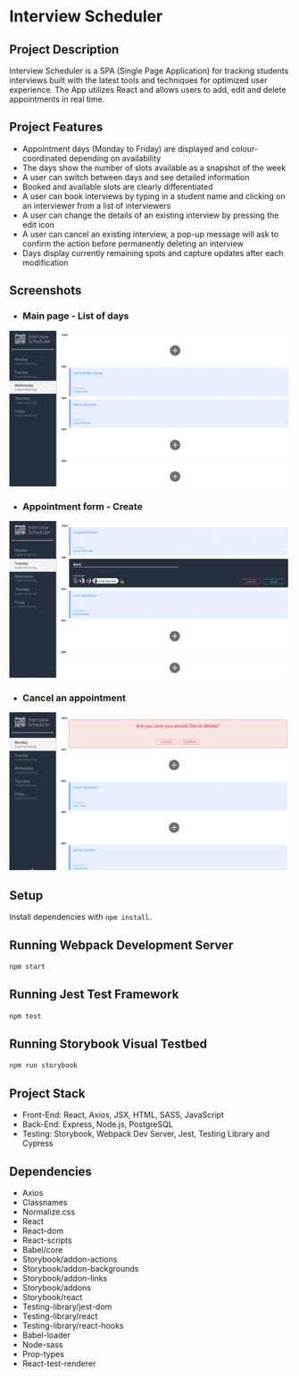 # Interview Scheduler

## Project Description

Interview Scheduler is a SPA (Single Page Application) for tracking students interviews built with the latest tools and techniques for optimized user experience. The App utilizes React and allows users to add, edit and delete appointments in real time.

## Project Features

* Appointment days (Monday to Friday) are displayed and colour-coordinated depending on availability
* The days show the number of slots available as a snapshot of the week
* A user can switch between days and see detailed information
* Booked and available slots are clearly differentiated
* A user can book interviews by typing in a student name and clicking on an interviewer from a list of interviewers
* A user can change the details of an existing interview by pressing the edit icon
* A user can cancel an existing interview, a pop-up message will ask to confirm the action before permanently deleting an interview
* Days display currently remaining spots and capture updates after each modification

## Screenshots


- ### Main page - List of days

![Main page - List of days](https://github.com/hyperamir/Scheduler/blob/master/docs/Main-page.png?raw=true)


- ### Appointment form - Create

![Appointment form - Create](https://github.com/hyperamir/Scheduler/blob/master/docs/Appointment-form.png?raw=true)


-  ### Cancel an appointment

![Cancel an appointment](https://github.com/hyperamir/Scheduler/blob/master/docs/Cancel-appointment.png?raw=true)



## Setup

Install dependencies with `npm install`.

## Running Webpack Development Server

```sh
npm start
```

## Running Jest Test Framework

```sh
npm test
```

## Running Storybook Visual Testbed

```sh
npm run storybook
```

## Project Stack

* Front-End: React, Axios, JSX, HTML, SASS, JavaScript
* Back-End: Express, Node.js, PostgreSQL
* Testing: Storybook, Webpack Dev Server, Jest, Testing Library and Cypress

## Dependencies

- Axios
- Classnames
- Normalize.css
- React
- React-dom
- React-scripts
- Babel/core
- Storybook/addon-actions
- Storybook/addon-backgrounds
- Storybook/addon-links
- Storybook/addons
- Storybook/react
- Testing-library/jest-dom
- Testing-library/react
- Testing-library/react-hooks
- Babel-loader
- Node-sass
- Prop-types
- React-test-renderer
